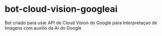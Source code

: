 # bot-cloud-vision-googleai
Bot criado para usar API de Cloud Vision do Google para Interpretaçao de Imagens com auxilio da AI do Google
